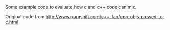 Some example code to evaluate how c and c++ code can mix.

Original code from
http://www.parashift.com/c++-faq/cpp-objs-passed-to-c.html

